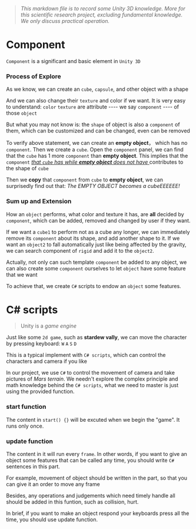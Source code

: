 > *This markdown file is to record some Unity 3D knowledge.
More for this scientific research project, excluding fundamental knowledge.
We only discuss practical operation.*

# Component
`Component` is a significant and basic element in `Unity 3D`

### Process of Explore
As we know, we can create an `cube`, `capsule`, and other object with a shape

And we can also change their `texture` and color if we want. It is very easy to understand: `color` `texture` are attribute ---- we say `component` ---- of those `object`

But what you may not know is: the `shape` of object is also a `component` of them, which can be customized and can be changed, even can be removed

To verify above statement, we can create an **empty object**， which has no `component`.
Then we create a `cube`. Open the `component` panel, we can find that the `cube` has 1 more `component` than **empty object**. This implies that the `component` <u> _that `cube` has while **empty object** does not have_ </u> contributes to the shape of `cube` 

Then we **copy** that `component` from `cube` to **empty object**, we can surprisedly find out that: *The EMPTY OBJECT becomes a cubeEEEEEE!*

### Sum up and Extension
How an `object` performs, what color and texture it has, are **all** decided by `component`, which can be added, removed and changed by user if they want.

If we want a `cube1` to perform not as a cube any longer, we can immediately remove its `component` about its shape, and add another shape to it.
If we want an `object2` to fall automatically just like being affected by the gravity, we can search component of `rigid` and add it to the `object2`.

Actually, not only can such template `component` be added to any object, we can also create some `component` ourselves to let `object` have some feature that we want

To achieve that, we create `C#` scripts to endow an `object` some features.

# C# scripts

> Unity is a _game engine_

Just like some `2d game`, such as **stardew vally**, we can move the character by pressing keyboard: `W` `A` `S` `D`

This is a typical implement with `C# scripts`, which can control the characters and camera if you like

In our project, we use `C#` to control the movement of camera and take pictures of _Mars terrain_.
We needn't explore the complex principle and math knowledge behind the `C# scripts`, what we need to master is just using the provided function.

### start function
The content in `start() {}` will be excuted when we begin the "game". It runs only once.

### update function
The content in it will run every `frame`. In other words, if you want to give an object some features that can be called any time, you should write `C#` sentences in this part.

For example, movement of object should be written in the part, so that you can give it an order to move any frame

Besides, any operations and judgements which need timely handle all should be added in this funtion, such as collision, hurt.

In brief, if you want to make an object respond your keyboards press all the time, you should use update function.




